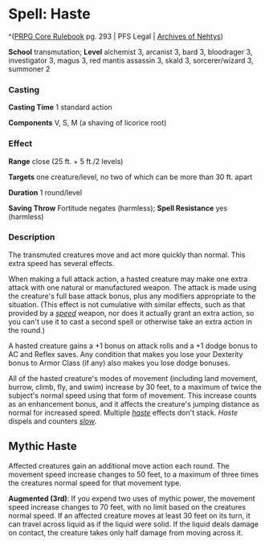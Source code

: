 # Spell: Haste

^([PRPG Core Rulebook][ss-haste] pg. 293 | PFS Legal | [Archives of Nehtys][sn-haste])

**School** transmutation; **Level** alchemist 3, arcanist 3, bard 3, bloodrager 3, investigator 3, magus 3, red mantis assassin 3, skald 3, sorcerer/wizard 3, summoner 2

### Casting

**Casting Time** 1 standard action  

**Components** V, S, M (a shaving of licorice root)

### Effect

**Range** close (25 ft. + 5 ft./2 levels)  

**Targets** one creature/level, no two of which can be more than 30 ft. apart  

**Duration** 1 round/level  

**Saving Throw** Fortitude negates (harmless); **Spell Resistance** yes (harmless)

### Description

The transmuted creatures move and act more quickly than normal. This extra speed has several effects.  

When making a full attack action, a hasted creature may make one extra attack with one natural or manufactured weapon. The attack is made using the creature's full base attack bonus, plus any modifiers appropriate to the situation. (This effect is not cumulative with similar effects, such as that provided by a _[speed]_ weapon, nor does it actually grant an extra action, so you can't use it to cast a second spell or otherwise take an extra action in the round.)  

A hasted creature gains a +1 bonus on attack rolls and a +1 dodge bonus to AC and Reflex saves. Any condition that makes you lose your Dexterity bonus to Armor Class (if any) also makes you lose dodge bonuses.  

All of the hasted creature's modes of movement (including land movement, burrow, climb, fly, and swim) increase by 30 feet, to a maximum of twice the subject's normal speed using that form of movement. This increase counts as an enhancement bonus, and it affects the creature's jumping distance as normal for increased speed. Multiple _[haste]_ effects don't stack. _Haste_ dispels and counters _[slow]_.

## Mythic Haste

Affected creatures gain an additional move action each round. The movement speed increase changes to 50 feet, to a maximum of three times the creatures normal speed for that movement type.   

**Augmented (3rd)**: If you expend two uses of mythic power, the movement speed increase changes to 70 feet, with no limit based on the creatures normal speed. If an affected creature moves at least 30 feet on its turn, it can travel across liquid as if the liquid were solid. If the liquid deals damage on contact, the creature takes only half damage from moving across it.

[ss-haste]: http://paizo.com/pathfinderRPG/v57
[sn-haste]: http://www.archivesofnethys.com/SpellDisplay.aspx?ItemName=Haste
[haste]: http://www.archivesofnethys.com/SpellDisplay.aspx?ItemName=haste
[speed]: http://www.archivesofnethys.com/SpellDisplay.aspx?ItemName=speed
[slow]: http://www.archivesofnethys.com/SpellDisplay.aspx?ItemName=slow
